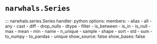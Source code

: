 # `narwhals.Series`

::: narwhals.series.Series
    handler: python
    options:
      members:
        - alias
        - all
        - any
        - cast
        - diff
        - drop_nulls
        - dtype
        - filter
        - is_between
        - is_in
        - is_null
        - max
        - mean
        - min
        - name
        - n_unique
        - sample
        - shape
        - sort
        - std
        - sum
        - to_numpy
        - to_pandas
        - unique
      show_source: false
      show_bases: false
